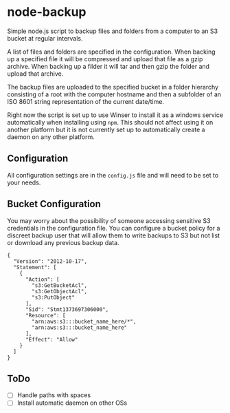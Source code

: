 node-backup
===========

Simple node.js script to backup files and folders from a computer to an S3 bucket at regular intervals.

A list of files and folders are specified in the configuration. When backing up a specified file it will be compressed and upload that file as a gzip archive. When backing up a filder it will tar and then gzip the folder and upload that archive.

The backup files are uploaded to the specified bucket in a folder hierarchy consisting of a root with the computer hostname and then a subfolder of an ISO 8601 string representation of the current date/time.

Right now the script is set up to use Winser to install it as a windows service automatically when installing using `npm`. This should not affect using it on another platform but it is not currently set up to automatically create a daemon on any other platform.

Configuration
-------------

All configuration settings are in the `config.js` file and will need to be set to your needs.

Bucket Configuration
--------------------

You may worry about the possibility of someone accessing sensitive S3 credentials in the configuration file. You can configure a bucket policy for a discreet backup user that will allow them to write backups to S3 but not list or download any previous backup data.

```
{
  "Version": "2012-10-17",
  "Statement": [
    {
      "Action": [
        "s3:GetBucketAcl",
        "s3:GetObjectAcl",
        "s3:PutObject"
      ],
      "Sid": "Stmt1373697306000",
      "Resource": [
        "arn:aws:s3:::bucket_name_here/*",
        "arn:aws:s3:::bucket_name_here"
      ],
      "Effect": "Allow"
    }
  ]
}
````

ToDo
----

- [ ] Handle paths with spaces
- [ ] Install automatic daemon on other OSs
